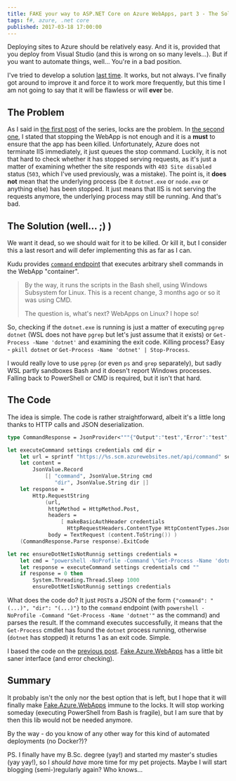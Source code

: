 ```yaml
---
title: FAKE your way to ASP.NET Core on Azure WebApps, part 3 - The Solution, Again
tags: f#, azure, .net core
published: 2017-03-18 17:00:00
---
```


Deploying sites to Azure should be relatively easy. And it is, provided that you deploy from Visual Studio (and this is wrong on so many levels...). But if you want to automate things, well... You're in a bad position.

I've tried to develop a solution [last time]. It works, but not always. I've finally got around to improve it and force it to work more frequently, but this time I am not going to say that it will be flawless or will **ever** be.

<!--more-->

## The Problem

As I said in [the first post] of the series, locks are the problem. In [the second one], I stated that stopping the WebApp is not enough and it is a **must** to ensure that the app has been killed. Unfortunately, Azure does not terminate IIS immediately, it just queues the stop command. Luckily, it is not that hard to check whether it has stopped serving requests, as it's just a matter of examining whether the site responds with `403 Site disabled` status (`503`, which I've used previously, was a mistake). The point is, it **does not** mean that the underlying process (be it `dotnet.exe` or `node.exe` or anything else) has been stopped. It just means that IIS is not serving the requests anymore, the underlying process may still be running. And that's bad.

## The Solution (well... ;) )

We want it dead, so we should wait for it to be killed. Or kill it, but I consider this a last resort and will defer implementing this as far as I can.

Kudu provides [`command` endpoint] that executes arbitrary shell commands in the WebApp "container".

>
> By the way, it runs the scripts in the Bash shell, using Windows Subsystem for Linux. This is a recent change, 3 months ago or so it was using CMD.
> 
> The question is, what's next? WebApps on Linux? I hope so!
>

So, checking if the `dotnet.exe` is running is just a matter of executing `pgrep dotnet` (WSL does not have `pgrep` but let's just assume that it exists) or `Get-Process -Name 'dotnet'` and examining the exit code. Killing process? Easy - `pkill dotnet` or `Get-Process -Name 'dotnet' | Stop-Process`.

I would really love to use `pgrep` (or even `ps` and `grep` separately), but sadly WSL partly sandboxes Bash and it doesn't report Windows processes. Falling back to PowerShell or CMD is required, but it isn't that hard.

## The Code

The idea is simple. The code is rather straightforward, albeit it's a little long thanks to HTTP calls and JSON deserialization.

```fsharp
type CommandResponse = JsonProvider<"""{"Output":"test","Error":"test","ExitCode":0}""">

let executeCommand settings credentials cmd dir =
    let url = sprintf "https://%s.scm.azurewebsites.net/api/command" settings.WebAppName
    let content =
        JsonValue.Record
            [| "command", JsonValue.String cmd
               "dir", JsonValue.String dir |]
    let response = 
        Http.RequestString
            (url,
             httpMethod = HttpMethod.Post,
             headers =
                 [ makeBasicAuthHeader credentials
                   HttpRequestHeaders.ContentType HttpContentTypes.Json ],
             body = TextRequest (content.ToString()) )
    (CommandResponse.Parse response).ExitCode

let rec ensureDotNetIsNotRunnig settings credentials =
    let cmd = "powershell -NoProfile -Command \"Get-Process -Name 'dotnet'\""
    let response = executeCommand settings credentials cmd ""
    if response = 0 then
        System.Threading.Thread.Sleep 1000
        ensureDotNetIsNotRunnig settings credentials
```

What does the code do? It just `POST`s a JSON of the form `{"command": "(...)", "dir": "(...)"}` to the `command` endpoint (with `powershell -NoProfile -Command "Get-Process -Name 'dotnet'"` as the command) and parses the result. If the command executes successfully, it means that the `Get-Process` cmdlet has found the `dotnet` process running, otherwise (`dotnet` has stopped) it returns 1 as an exit code. Simple.

I based the code on the [previous post]. [Fake.Azure.WebApps] has a little bit saner interface (and error checking).

## Summary

It probably isn't the only nor the best option that is left, but I hope that it will finally make [Fake.Azure.WebApps] immune to the locks. It will stop working someday (executing PowerShell from Bash is fragile), but I am sure that by then this lib would not be needed anymore.

By the way - do you know of any other way for this kind of automated deployments (no Docker?)?

PS. I finally have my B.Sc. degree (yay!) and started my master's studies (yay yay!), so I _should have_ more time for my pet projects. Maybe I will start blogging (semi-)regularly again? Who knows...

[last time]: https://www.codinginfinity.me/post/2016-08-29/fake_your_way_part2 (Fake your way to ASP.NET Core on Azure WebApps, part 2 - The Solution)
[the first post]: https://www.codinginfinity.me/post/2016-08-19/fake_your_way_part1 (FAKE your way to ASP.NET Core on Azure WebApps, part 1 - The Problem)
[the second one]: https://www.codinginfinity.me/post/2016-08-29/fake_your_way_part2 (Fake your way to ASP.NET Core on Azure WebApps, part 2 - The Solution)
[previous post]: https://www.codinginfinity.me/post/2016-08-29/fake_your_way_part2 (Fake your way to ASP.NET Core on Azure WebApps, part 2 - The Solution)
[`command` endpoint]: https://github.com/projectkudu/kudu/wiki/REST-API#command (Kudu's command endpoint documentation)
[Fake.Azure.WebApps]: https://github.com/jakubfijalkowski/Fake.Azure.WebApps/ (FAKE extension described in this post)